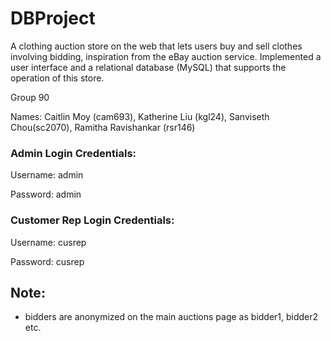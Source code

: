 # DBProject

A clothing auction store on the web that lets users buy and sell clothes involving bidding, inspiration from the eBay auction service.
Implemented a user interface and a relational database (MySQL) that supports the operation of this store.

Group 90

Names: Caitlin Moy (cam693), Katherine Liu (kgl24), Sanviseth Chou(sc2070), Ramitha Ravishankar (rsr146)

### Admin Login Credentials:

Username: admin

Password: admin

### Customer Rep Login Credentials:

Username: cusrep

Password: cusrep

## Note:
* bidders are anonymized on the main auctions page as bidder1, bidder2 etc.
